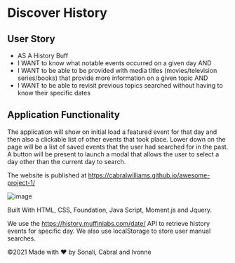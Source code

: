 # Discover History

## User Story
- AS A History Buff
- I WANT to know what notable events occurred on a given day AND
- I WANT to be able to be provided with media titles (movies/television series/books) that provide more information on a given topic AND
- I WANT to be able to revisit previous topics searched without having to know their specific dates

## Application Functionality
The application will show on initial load a featured event for that day and then also a clickable list of other events that took place.  Lower down on the page will be a list of saved events that the user had searched for in the past.  A button will be present to launch a modal that allows the user to select a day other than the current day to search.

The website is published at https://cabralwilliams.github.io/awesome-project-1/

![image](https://user-images.githubusercontent.com/88918693/135539713-035a84e6-8ad4-400b-8509-d4f594f377e5.png)

Built With HTML, CSS, Foundation, Java Script, Moment.js and Jquery.

We use the https://history.muffinlabs.com/date/ API to retrieve history events  for specific day. We also use localStorage to store user manual searches.

©️2021 Made with ❤️ by Sonali, Cabral and Ivonne
